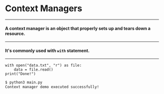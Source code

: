 <!-- .slide: data-auto-animate -->

# Context Managers

---
<!-- .slide: data-auto-animate -->

#### A context manager is an object that properly sets up and tears down a resource.

---
<!-- .slide: data-auto-animate -->

#### It's commonly used with `with` statement.

---
<!-- .slide: data-auto-animate data-filename="main_context.py"-->


```python[1-2|3]
with open("data.txt", "r") as file:
    data = file.read()
print("Done!")
```

```bash
$ python3 main.py
Context manager demo executed successfully!
```